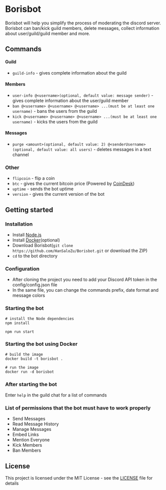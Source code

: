 # Borisbot

Borisbot will help you simplify the process of moderating the discord server. Borisbot can ban/kick guild members, delete messages, collect information about user/guild/guild member and more.

## Commands

#### Guild

- `guild-info` - gives complete information about the guild

#### Members

- `user-info @<username>(optional, default value: message sender)` - gives complete information about the user/guild member
- `ban @<username> @<username> @<username> ...(must be at least one username)` - bans the users from the guild
- `kick @<username> @<username> @<username> ...(must be at least one username)` - kicks the users from the guild

#### Messages

- `purge <amount>(optional, default value: 2) @<senderUsername>(optional, default value: all users)` - deletes messages in a text channel

### Other

- `flipcoin` - flip a coin
- `btc` - gives the current bitcoin price (Powered by [CoinDesk](https://www.coindesk.com/price/bitcoin))
- `uptime` - sends the bot uptime
- `version` - gives the current version of the bot

## Getting started

### Installation

- Install [Node.js](https://nodejs.org/en/)
- Install [Docker](https://www.docker.com/)(optional)
- Download Borisbot(`git clone https://github.com/HanSaloZu/Borisbot.git` or download the ZIP)
- `cd` to the bot directory

### Configuration

- After cloning the project you need to add your Discord API token in the config/config.json file
- In the same file, you can change the commands prefix, date format and message colors

### Starting the bot

```
# install the Node dependencies
npm install

npm run start
```

### Starting the bot using Docker

```
# build the image
docker build -t borisbot .

# run the image
docker run -d borisbot
```

### After starting the bot

Enter `help` in the guild chat for a list of commands

### List of permissions that the bot must have to work properly

- Send Messages
- Read Message History
- Manage Messages
- Embed Links
- Mention Everyone
- Kick Members
- Ban Members

## License

This project is licensed under the MIT License - see the [LICENSE](LICENSE) file for details
